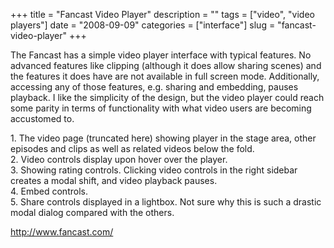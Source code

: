 +++
title = "Fancast Video Player"
description = ""
tags = ["video", "video players"]
date = "2008-09-09"
categories = ["interface"]
slug = "fancast-video-player"
+++


<p>The Fancast has a simple video player interface with typical features. No advanced features like clipping (although it does allow sharing scenes) and the features it does have are not available in full screen mode. Additionally, accessing any of those features, e.g. sharing and embedding, pauses playback. I like the simplicity of the design, but the video player could reach some parity in terms of functionality with what video users are becoming accustomed to.</p>
<div id="screens-full" class="clear"><div class="caption">1. The video page (truncated here) showing player in the stage area, other episodes and clips as well as related videos below the fold.</div><div class="fullimg clear"><a href="//media.konigi.com/interface/fancast-videoplayer-1.png" class="group" rel="group" title="1. The video page (truncated here) showing player in the stage area, other episodes and clips as wel..."><img src="//media.konigi.com/interface/fancast-videoplayer-1.png" alt="" class="img-responsive"></a></div></div><div id="screens-full" class="clear"><div class="caption">2. Video controls display upon hover over the player.</div><div class="fullimg clear"><a href="//media.konigi.com/interface/fancast-videoplayer-2.png" class="group" rel="group" title="2. Video controls display upon hover over the player."><img src="//media.konigi.com/interface/fancast-videoplayer-2.png" alt="" class="img-responsive"></a></div></div><div id="screens-full" class="clear"><div class="caption">3. Showing rating controls. Clicking video controls in the right sidebar creates a modal shift, and video playback pauses. </div><div class="fullimg clear"><a href="//media.konigi.com/interface/fancast-videoplayer-3.png" class="group" rel="group" title="3. Showing rating controls. Clicking video controls in the right sidebar creates a modal shift, and ..."><img src="//media.konigi.com/interface/fancast-videoplayer-3.png" alt="" class="img-responsive"></a></div></div><div id="screens-full" class="clear"><div class="caption">4. Embed controls.</div><div class="fullimg clear"><a href="//media.konigi.com/interface/fancast-videoplayer-4.png" class="group" rel="group" title="4. Embed controls."><img src="//media.konigi.com/interface/fancast-videoplayer-4.png" alt="" class="img-responsive"></a></div></div><div id="screens-full" class="clear"><div class="caption">5. Share controls displayed in a lightbox. Not sure why this is such a drastic modal dialog compared with the others.</div><div class="fullimg clear"><a href="//media.konigi.com/interface/fancast-videoplayer-5.png" class="group" rel="group" title="5. Share controls displayed in a lightbox. Not sure why this is such a drastic modal dialog compared..."><img src="//media.konigi.com/interface/fancast-videoplayer-5.png" alt="" class="img-responsive"></a></div></div>        
<p><a href="http://www.fancast.com/">http://www.fancast.com/</a></p>

